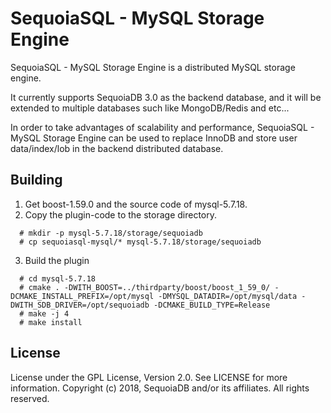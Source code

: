SequoiaSQL - MySQL Storage Engine
========================
SequoiaSQL - MySQL Storage Engine is a distributed MySQL storage engine.

It currently supports SequoiaDB 3.0 as the backend database, and it will be extended to multiple databases such like MongoDB/Redis and etc...

In order to take advantages of scalability and performance, SequoiaSQL - MySQL Storage Engine can be used to replace InnoDB and store user data/index/lob in the backend distributed database.


Building
--------
1. Get boost-1.59.0 and the source code of mysql-5.7.18.
2. Copy the plugin-code to the storage directory.
 ```lang-javascript
   # mkdir -p mysql-5.7.18/storage/sequoiadb
   # cp sequoiasql-mysql/* mysql-5.7.18/storage/sequoiadb
 ```
3. Build the plugin
 ```lang-javascript
   # cd mysql-5.7.18
   # cmake . -DWITH_BOOST=../thirdparty/boost/boost_1_59_0/ -DCMAKE_INSTALL_PREFIX=/opt/mysql -DMYSQL_DATADIR=/opt/mysql/data -DWITH_SDB_DRIVER=/opt/sequoiadb -DCMAKE_BUILD_TYPE=Release
   # make -j 4
   # make install
 ```


License
-------
License under the GPL License, Version 2.0. See LICENSE for more information.
Copyright (c) 2018, SequoiaDB and/or its affiliates. All rights reserved.
